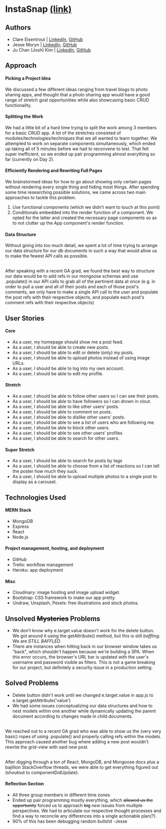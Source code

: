 # InstaSnap [(link)](http://instasnap-ga.herokuapp.com)

## Authors
- Clare Eisentrout | [LinkedIn](https://www.linkedin.com/in/clare-howes-eisentrout-95b5b788/), [GitHub](https://github.com/cheisentrout)
- Jesse Moryn | [LinkedIn](https://www.linkedin.com/in/jessemoryn/), [GitHub](https://github.com/jmoryn)
- Ju Chan (Josh) Kim | [LinkedIn](https://www.linkedin.com/in/jc-k91/), [GitHub](https://github.com/jc-k91)


## Approach
#### Picking a Project Idea
We discussed a few different ideas ranging from travel blogs to photo sharing apps, and thought that a photo sharing app would have a good range of stretch goal opportunities while also showcasing basic CRUD functionality.

#### Splitting the Work
We had a little bit of a hard time trying to split the work among 3 members for a basic CRUD app. A lot of the stretches consisted of modules/technologies/techniques that we all wanted to learn together. We attempted to work on separate components simultaneously, which ended up taking all of 5 minutes before we had to reconvene to test. That felt super inefficient, so we ended up pair programming almost everything so far (currently on Day 2).

#### Efficiently Rendering and Rewriting Full Pages
We brainstormed ideas for how to go about showing only certain pages without rendering every single thing and hiding most things. After spending some time researching possible solutions, we came across two main approaches to tackle this problem.
 1. Use functional components (which we didn't want to touch at this point)
 2. Conditionals embedded into the render function of a component.
We opted for the latter and created the necessary page components so as to not clutter up the App component's render function.

#### Data Structure
Without going into too much detail, we spent a lot of time trying to arrange our data structure for our db documents in such a way that would allow us to make the fewest API calls as possible.<br><br>

After speaking with a recent GA grad, we found the best way to structure our data would be to add refs in our mongoose schemas and use .populate() in our API calls to grab all of the pertinent data at once (e.g. in order to pull a user and all of their posts and each of those post's comments, we only have to make a single API call to the user and populate the post refs with their respective objects, and populate each post's comment refs with their respective objects)

## User Stories
#### Core
- As a user, my homepage should show me a post feed.
- As a user, I should be able to create new posts.
- As a user, I should be able to edit or delete (only) my posts.
- As a user, I should be able to upload photos instead of using image URLs.
- As a user, I should be able to log into my own account.
- As a user, I should be able to edit my profile.

#### Stretch
- As a user, I should be able to follow other users so I can see their posts.
- As a user, I should be able to have followers so I can drown in clout.
- As a user, I should be able to like other users' posts.
- As a user, I should be able to comment on posts.
- As a user, I should be able to dislike other users' posts.
- As a user, I should be able to see a list of users who are following me.
- As a user, I should be able to block other users.
- As a user, I should be able to see other users' profiles
- As a user, I should be able to search for other users.

#### Super Stretch
- As a user, I should be able to search for posts by tags
- As a user, I should be able to choose from a list of reactions so I can tell the poster how much they suck.
- As a user, I should be able to upload multiple photos to a single post to display as a carousel.

## Technologies Used
#### MERN Stack
- MongoDB
- Express
- React
- Node.js

#### Project management, hosting, and deployment
- GitHub
- Trello: workflow management
- Heroku: app deployment

#### Misc
- Cloudinary: image hosting and image upload widget.
- Bootstrap: CSS framework to make our app pretty.
- Undraw, Unsplash, Pexels: free illustrations and stock photos.

## Unsolved ~~Mysteries~~ Problems
- We don't know why e.target.value doesn't work for the delete button. We got around it using the getAttribute() method, but this is still <em>baffling</em>. We are <em>STILL BAFFLED</em>.
- There are instances when hitting back in our browser window takes us "back", which shouldn't happen because we're building a SPA. When this error occurs, the browser's URL bar is updated with the user's username and password visible as filters. This is not a game breaking for our project, but definitely a security issue in a production setting.

## Solved Problems
- Delete button didn't work until we changed e.target.value in app.js to e.target.getAttribute('value')
- We had some issues conceptualizing our data structures and how to nest models within one another while dynamically updating the parent document according to changes made in child documents.<br><br>

We reached out to a recent GA grad who was able to show us the (very very basic) ropes of using .populate() and properly calling refs within the models. This approach caused another bug where adding a new post wouldn't rewrite the grid-view with said new post.<br><br>

After digging through a ton of React, MongoDB, and Mongoose docs plus a bajillion StackOverflow threads, we were able to get everything figured out (shoutout to componentDidUpdate).

#### Reflection Section
- All three group members in different time zones
- Ended up pair programming mostly everything, which ~~allowed us the opportunity~~ forced us to approach ~~big~~ <em>new</em> issues from multiple perspectives. We had to articulate our respective thought processes and find a way to reconcile any differences into a single actionable plan(?).
- 90% of this has been debugging random bullshit -Jesse
